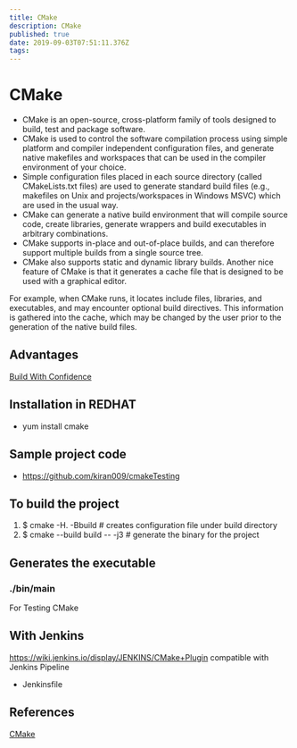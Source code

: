 ```yaml
---
title: CMake
description: CMake
published: true
date: 2019-09-03T07:51:11.376Z
tags: 
---
```


# CMake
- CMake is an open-source, cross-platform family of tools designed to build, test and package software.
- CMake is used to control the software compilation process using simple platform and compiler independent configuration files, and generate native makefiles and workspaces that can be used in the compiler environment of your choice. 
- Simple configuration files placed in each source directory (called CMakeLists.txt files) are used to generate standard build files (e.g., makefiles on Unix and projects/workspaces in Windows MSVC) which are used in the usual way.
- CMake can generate a native build environment that will compile source code, create libraries, generate wrappers and build executables in arbitrary combinations. 
- CMake supports in-place and out-of-place builds, and can therefore support multiple builds from a single source tree.
- CMake also supports static and dynamic library builds. Another nice feature of CMake is that it generates a cache file that is designed to be used with a graphical editor. 

For example, when CMake runs, it locates include files, libraries, and executables, and may encounter optional build directives. This information is gathered into the cache, which may be changed by the user prior to the generation of the native build files.

## Advantages
[Build With Confidence](https://www.kitware.com/build-with-cmake-build-with-confidence/)
## Installation in REDHAT
- yum install cmake
## Sample project code
- https://github.com/kiran009/cmakeTesting
## To build the project
1. $ cmake -H. -Bbuild # creates configuration file under build directory
2. $ cmake --build build -- -j3 # generate the binary for the project
## Generates the executable
### ./bin/main
For Testing CMake
## With Jenkins
https://wiki.jenkins.io/display/JENKINS/CMake+Plugin
compatible with Jenkins Pipeline
- Jenkinsfile
## References
[CMake](https://cmake.org/)